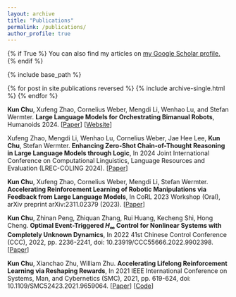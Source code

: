 ```yaml
---
layout: archive
title: "Publications"
permalink: /publications/
author_profile: true
---
```


{% if True %}
  You can also find my articles on <u><a href="{{author.googlescholar}}">my Google Scholar profile</a>.</u>
{% endif %}

{% include base_path %}

{% for post in site.publications reversed %}
  {% include archive-single.html %}
{% endfor %}

**Kun Chu**, Xufeng Zhao, Cornelius Weber, Mengdi Li, Wenhao Lu, and Stefan Wermter. **Large Language Models for Orchestrating Bimanual Robots**, Humanoids 2024. [[Paper](https://arxiv.org/abs/2404.02018)] [[Website](https://labor-agent.github.io/)]

Xufeng Zhao, Mengdi Li, Wenhao Lu, Cornelius Weber, Jae Hee Lee, **Kun Chu**, Stefan Wermter. **Enhancing Zero-Shot Chain-of-Thought Reasoning in Large Language Models through Logic**, In 2024 Joint International Conference on Computational Linguistics, Language Resources and Evaluation (LREC-COLING 2024). [[Paper](https://arxiv.org/abs/2309.13339)]

**Kun Chu**, Xufeng Zhao, Cornelius Weber, Mengdi Li, Stefan Wermter. **Accelerating Reinforcement Learning of Robotic Manipulations via Feedback from Large Language Models**, In CoRL 2023 Workshop (Oral), arXiv preprint arXiv:2311.02379 (2023). [[Paper](https://openreview.net/forum?id=MBeeqmD8Zk)]

**Kun Chu**, Zhinan Peng, Zhiquan Zhang, Rui Huang, Kecheng Shi, Hong Cheng. **Optimal Event-Triggered $H_{\infty}$ Control for Nonlinear Systems with Completely Unknown Dynamics**, In 2022 41st Chinese Control Conference (CCC), 2022, pp. 2236-2241, doi: 10.23919/CCC55666.2022.9902398. [[Paper](https://ieeexplore.ieee.org/abstract/document/9902398)]

**Kun Chu**, Xianchao Zhu, William Zhu. **Accelerating Lifelong Reinforcement Learning via Reshaping Rewards**, In 2021 IEEE International Conference on Systems, Man, and Cybernetics (SMC), 2021, pp. 619-624, doi: 10.1109/SMC52423.2021.9659064. [[Paper](https://ieeexplore.ieee.org/document/9659064)] [[Code](https://github.com/Kchu/LifelongRL)]